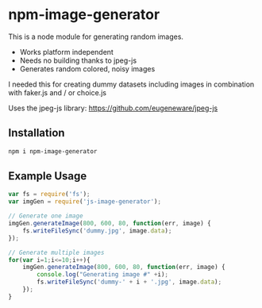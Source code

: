 # npm-image-generator

This is a node module for generating random images.

 - Works platform independent
 - Needs no building thanks to jpeg-js
 - Generates random colored, noisy images

I needed this for creating dummy datasets including images in combination with faker.js and / or choice.js

Uses the jpeg-js library: https://github.com/eugeneware/jpeg-js

## Installation
```bash
npm i npm-image-generator
```

## Example Usage

```js
var fs = require('fs');
var imgGen = require('js-image-generator');

// Generate one image
imgGen.generateImage(800, 600, 80, function(err, image) {
    fs.writeFileSync('dummy.jpg', image.data);
});

// Generate multiple images
for(var i=1;i<=10;i++){
    imgGen.generateImage(800, 600, 80, function(err, image) {
        console.log("Generating image #" +i);
        fs.writeFileSync('dummy-' + i + '.jpg', image.data);
    });
}
```
